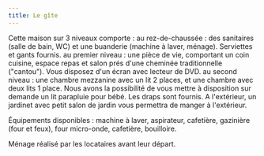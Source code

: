 ```yaml
---
title: Le gîte
---
```

Cette maison sur 3 niveaux comporte : 
au rez-de-chaussée : des sanitaires (salle de bain, WC) et une buanderie (machine à laver, ménage). Serviettes et gants fournis.
au premier niveau : une pièce de vie, comportant un coin cuisine, espace repas et salon prés d'une cheminée traditionnelle ("cantou"). Vous disposez d'un écran avec lecteur de DVD.
au second niveau : une chambre mezzanine avec un lit 2 places, et une chambre avec deux lits 1 place. Nous avons la possibilité de vous mettre à disposition sur demande un lit parapluie pour bébé. Les draps sont fournis.
A l'extérieur, un jardinet avec petit salon de jardin vous permettra de manger à l'extérieur.

Équipements disponibles : machine à laver, aspirateur, cafetière, gazinière (four et feux), four micro-onde, cafetière, bouilloire.

Ménage réalisé par les locataires avant leur départ.